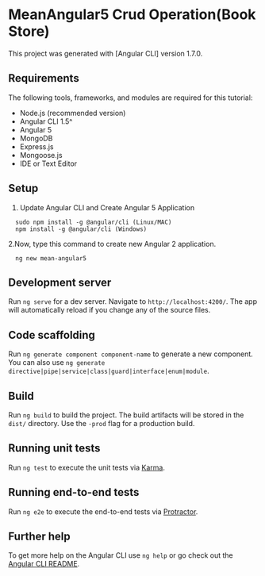 # MeanAngular5 Crud Operation(Book Store)

This project was generated with [Angular CLI] version 1.7.0.

## Requirements

The following tools, frameworks, and modules are required for this tutorial:
- Node.js (recommended version)
- Angular CLI 1.5^
- Angular 5
- MongoDB
- Express.js
- Mongoose.js
- IDE or Text Editor

## Setup
  1. Update Angular CLI and Create Angular 5 Application
  ```
    sudo npm install -g @angular/cli (Linux/MAC)
    npm install -g @angular/cli (Windows)
  ```
  2.Now, type this command to create new Angular 2 application.
  ```
    ng new mean-angular5
  ```


## Development server

Run `ng serve` for a dev server. Navigate to `http://localhost:4200/`. The app will automatically reload if you change any of the source files.

## Code scaffolding

Run `ng generate component component-name` to generate a new component. You can also use `ng generate directive|pipe|service|class|guard|interface|enum|module`.

## Build

Run `ng build` to build the project. The build artifacts will be stored in the `dist/` directory. Use the `-prod` flag for a production build.

## Running unit tests

Run `ng test` to execute the unit tests via [Karma](https://karma-runner.github.io).

## Running end-to-end tests

Run `ng e2e` to execute the end-to-end tests via [Protractor](http://www.protractortest.org/).

## Further help

To get more help on the Angular CLI use `ng help` or go check out the [Angular CLI README](https://github.com/angular/angular-cli/blob/master/README.md).

